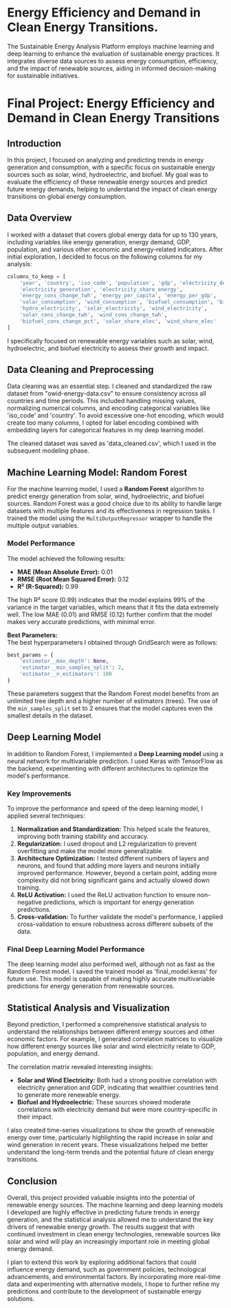 # Energy Efficiency and Demand in Clean Energy Transitions.
The Sustainable Energy Analysis Platform employs machine learning and deep learning to enhance the evaluation of sustainable energy practices. It integrates diverse data sources to assess energy consumption, efficiency, and the impact of renewable sources, aiding in informed decision-making for sustainable initiatives.

# Final Project: Energy Efficiency and Demand in Clean Energy Transitions

## Introduction

In this project, I focused on analyzing and predicting trends in energy generation and consumption, with a specific focus on sustainable energy sources such as solar, wind, hydroelectric, and biofuel. My goal was to evaluate the efficiency of these renewable energy sources and predict future energy demands, helping to understand the impact of clean energy transitions on global energy consumption.

## Data Overview

I worked with a dataset that covers global energy data for up to 130 years, including variables like energy generation, energy demand, GDP, population, and various other economic and energy-related indicators. After initial exploration, I decided to focus on the following columns for my analysis:

```python
columns_to_keep = [
    'year', 'country', 'iso_code', 'population', 'gdp', 'electricity_demand',
    'electricity_generation', 'electricity_share_energy',
    'energy_cons_change_twh', 'energy_per_capita', 'energy_per_gdp', 
    'solar_consumption', 'wind_consumption', 'biofuel_consumption', 'biofuel_electricity', 
    'hydro_electricity', 'solar_electricity', 'wind_electricity', 
    'solar_cons_change_twh', 'wind_cons_change_twh', 
    'biofuel_cons_change_pct', 'solar_share_elec', 'wind_share_elec'
]
```

I specifically focused on renewable energy variables such as solar, wind, hydroelectric, and biofuel electricity to assess their growth and impact.

## Data Cleaning and Preprocessing

Data cleaning was an essential step. I cleaned and standardized the raw dataset from "owid-energy-data.csv" to ensure consistency across all countries and time periods. This included handling missing values, normalizing numerical columns, and encoding categorical variables like 'iso_code' and 'country'. To avoid excessive one-hot encoding, which would create too many columns, I opted for label encoding combined with embedding layers for categorical features in my deep learning model.

The cleaned dataset was saved as 'data_cleaned.csv', which I used in the subsequent modeling phase.

## Machine Learning Model: Random Forest

For the machine learning model, I used a **Random Forest** algorithm to predict energy generation from solar, wind, hydroelectric, and biofuel sources. Random Forest was a good choice due to its ability to handle large datasets with multiple features and its effectiveness in regression tasks. I trained the model using the `MultiOutputRegressor` wrapper to handle the multiple output variables.

### Model Performance

The model achieved the following results:

- **MAE (Mean Absolute Error):** 0.01
- **RMSE (Root Mean Squared Error):** 0.12
- **R² (R-Squared):** 0.99

The high R² score (0.99) indicates that the model explains 99% of the variance in the target variables, which means that it fits the data extremely well. The low MAE (0.01) and RMSE (0.12) further confirm that the model makes very accurate predictions, with minimal error.

**Best Parameters:**  
The best hyperparameters I obtained through GridSearch were as follows:

```python
best_params = {
    'estimator__max_depth': None,
    'estimator__min_samples_split': 2,
    'estimator__n_estimators': 100
}
```

These parameters suggest that the Random Forest model benefits from an unlimited tree depth and a higher number of estimators (trees). The use of the `min_samples_split` set to 2 ensures that the model captures even the smallest details in the dataset.

## Deep Learning Model

In addition to Random Forest, I implemented a **Deep Learning model** using a neural network for multivariable prediction. I used Keras with TensorFlow as the backend, experimenting with different architectures to optimize the model's performance.

### Key Improvements

To improve the performance and speed of the deep learning model, I applied several techniques:
1. **Normalization and Standardization:** This helped scale the features, improving both training stability and accuracy.
2. **Regularization:** I used dropout and L2 regularization to prevent overfitting and make the model more generalizable.
3. **Architecture Optimization:** I tested different numbers of layers and neurons, and found that adding more layers and neurons initially improved performance. However, beyond a certain point, adding more complexity did not bring significant gains and actually slowed down training.
4. **ReLU Activation:** I used the ReLU activation function to ensure non-negative predictions, which is important for energy generation predictions.
5. **Cross-validation:** To further validate the model's performance, I applied cross-validation to ensure robustness across different subsets of the data.

### Final Deep Learning Model Performance

The deep learning model also performed well, although not as fast as the Random Forest model. I saved the trained model as 'final_model.keras' for future use. This model is capable of making highly accurate multivariable predictions for energy generation from renewable sources.

## Statistical Analysis and Visualization

Beyond prediction, I performed a comprehensive statistical analysis to understand the relationships between different energy sources and other economic factors. For example, I generated correlation matrices to visualize how different energy sources like solar and wind electricity relate to GDP, population, and energy demand.

The correlation matrix revealed interesting insights:

- **Solar and Wind Electricity:** Both had a strong positive correlation with electricity generation and GDP, indicating that wealthier countries tend to generate more renewable energy.
- **Biofuel and Hydroelectric:** These sources showed moderate correlations with electricity demand but were more country-specific in their impact.

I also created time-series visualizations to show the growth of renewable energy over time, particularly highlighting the rapid increase in solar and wind generation in recent years. These visualizations helped me better understand the long-term trends and the potential future of clean energy transitions.

## Conclusion

Overall, this project provided valuable insights into the potential of renewable energy sources. The machine learning and deep learning models I developed are highly effective in predicting future trends in energy generation, and the statistical analysis allowed me to understand the key drivers of renewable energy growth. The results suggest that with continued investment in clean energy technologies, renewable sources like solar and wind will play an increasingly important role in meeting global energy demand.

I plan to extend this work by exploring additional factors that could influence energy demand, such as government policies, technological advancements, and environmental factors. By incorporating more real-time data and experimenting with alternative models, I hope to further refine my predictions and contribute to the development of sustainable energy solutions.
